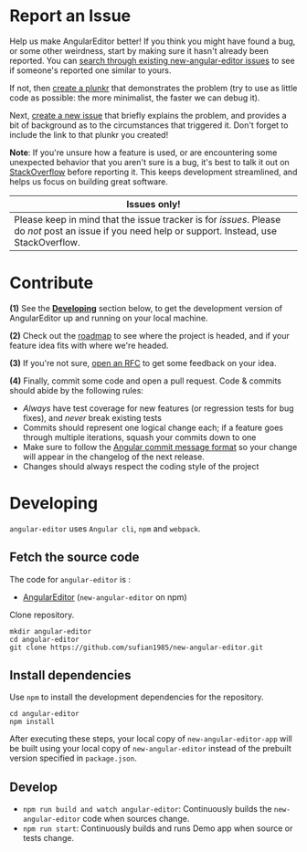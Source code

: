 
# Report an Issue

Help us make AngularEditor better! If you think you might have found a bug, or some other weirdness, start by making sure
it hasn't already been reported. You can [search through existing new-angular-editor issues](https://github.com/sufian1985/new-angular-editor/issues)
to see if someone's reported one similar to yours.

If not, then [create a plunkr](http://bit.ly/UIR-Plunk) that demonstrates the problem (try to use as little code
as possible: the more minimalist, the faster we can debug it).

Next, [create a new issue](https://github.com/sufian1985/new-angular-editor/issues/new) that briefly explains the problem,
and provides a bit of background as to the circumstances that triggered it. Don't forget to include the link to
that plunkr you created!

**Note**: If you're unsure how a feature is used, or are encountering some unexpected behavior that you aren't sure
is a bug, it's best to talk it out on
[StackOverflow](http://stackoverflow.com/questions/ask?tags=angular,new-angular-editor) before reporting it. This
keeps development streamlined, and helps us focus on building great software.


Issues only! |
-------------|
Please keep in mind that the issue tracker is for *issues*. Please do *not* post an issue if you need help or support. Instead, use StackOverflow. |

# Contribute

**(1)** See the **[Developing](#developing)** section below, to get the development version of AngularEditor up and running on your local machine.

**(2)** Check out the [roadmap](https://github.com/sufian1985/new-angular-editor/milestones) to see where the project is headed, and if your feature idea fits with where we're headed.

**(3)** If you're not sure, [open an RFC](https://github.com/sufian1985/new-angular-editor/issues/new?title=RFC:%20My%20idea) to get some feedback on your idea.

**(4)** Finally, commit some code and open a pull request. Code & commits should abide by the following rules:

- *Always* have test coverage for new features (or regression tests for bug fixes), and *never* break existing tests
- Commits should represent one logical change each; if a feature goes through multiple iterations, squash your commits down to one
- Make sure to follow the [Angular commit message format](https://github.com/angular/angular.js/blob/master/CONTRIBUTING.md#commit-message-format) so your change will appear in the changelog of the next release.
- Changes should always respect the coding style of the project



# Developing

`angular-editor` uses <code>Angular cli</code>, <code>npm</code> and <code>webpack</code>.

## Fetch the source code

The code for `angular-editor` is :

* [AngularEditor](https://github.com/sufian1985/new-angular-editor) (`new-angular-editor` on npm)

Clone repository.

```
mkdir angular-editor
cd angular-editor
git clone https://github.com/sufian1985/new-angular-editor.git
```

## Install dependencies

Use `npm` to install the development dependencies for the repository.

```
cd angular-editor
npm install
```

After executing these steps, your local copy of `new-angular-editor-app` will be built using your local copy of `new-angular-editor`
instead of the prebuilt version specified in `package.json`.

## Develop

* `npm run build and watch angular-editor`: Continuously builds the `new-angular-editor` code when sources change.
* `npm run start`: Continuously builds and runs Demo app when source or tests change.
